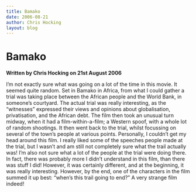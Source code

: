 ```yaml
---
title: Bamako
date: 2006-08-21
author: Chris Hocking
layout: blog
---
```

# Bamako

**Written by Chris Hocking on 21st August 2006**

I’m not exactly sure what was going on a lot of the time in this movie. It seemed quite random. Set in Bamako in Africa, from what I could gather a trial was taking place between the African people and the World Bank, in someone’s courtyard. The actual trial was really interesting, as the “witnesses” expressed their views and opinions about globalisation, privatisation, and the African debt. The film then took an unusual turn midway, when it had a film-within-a-film; a Western spoof, with a whole lot of random shootings. It then went back to the trial, whilst focussing on several of the town’s people at various points. Personally, I couldn’t get my head around this film. I really liked some of the speeches people made at the trial, but I wasn’t and am still not completely sure what the trail actually was! I’m also not sure what a lot of the people at the trial were doing there. In fact, there was probably more I didn’t understand in this film, than there was stuff I did! However, it was certainly different, and at the beginning, it was really interesting. However, by the end, one of the characters in the film summed it up best: “when’s this trail going to end?” A very strange film indeed!